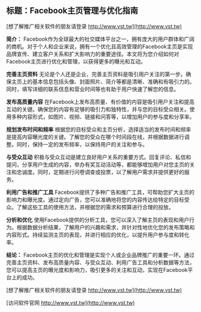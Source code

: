 ## **标题：Facebook主页管理与优化指南**

[想了解推广相关软件的朋友请登录 http://www.vst.tw](http://www.vst.tw)

**简介：**
Facebook作为全球最大的社交媒体平台之一，拥有庞大的用户群体和广阔的商机。对于个人和企业来说，拥有一个优化且高效管理的Facebook主页是实现品牌宣传、建立客户关系和扩大影响力的重要途径。本文将为您介绍如何对Facebook主页进行优化和管理，以获得更多的曝光和互动。

**完善主页资料**
无论是个人还是企业，完善主页资料是吸引用户关注的第一步。确保主页上的基本信息包括头像、封面照片、简介等都是清晰、准确和有吸引力的。同时，填写详细的联系信息和营业时间等也有助于用户快速了解您的信息。

**发布高质量内容**
在Facebook上发布高质量、有价值的内容是吸引用户关注和提高互动的关键。确保您的内容有足够的吸引力和独特性，并与您的目标受众相关。使用多种内容形式，如图片、视频、链接和问答等，以增加用户的参与度和分享率。

**规划发布时间和频率**
根据您的目标受众和主页分析，选择适当的发布时间和频率是提高内容曝光度的关键。了解您的受众在哪个时间段在线，并根据数据进行调整。同时，保持一定的发布频率，以保持用户的关注和参与。

**与受众互动**
积极与受众互动是建立良好用户关系的重要方式。回复评论、私信和提问，分享用户生成的内容，举办有奖互动活动等，都能够增加用户对您主页的关注和忠诚度。同时，定期进行问卷调查或投票，以了解用户需求并提供更好的服务。

**利用广告和推广工具**
Facebook提供了多种广告和推广工具，可帮助您扩大主页的影响力和曝光度。通过定向广告，您可以准确地将您的内容传达给特定的目标受众。了解这些工具的使用方法，并根据您的需求和预算进行合理的投放。

**分析和优化**
使用Facebook提供的分析工具，您可以深入了解主页的表现和用户行为。根据数据分析结果，了解用户的兴趣和需求，并针对性地优化您的发布策略和内容形式。持续监测主页的表现，并进行相应的优化，以提升用户参与度和转化率。

**结论：**
Facebook主页的优化和管理是实现个人或企业品牌推广的重要一环。通过完善主页资料、发布高质量内容、与受众互动、利用广告工具和分析数据等方法，您可以提高主页的曝光度和影响力，吸引更多的关注和互动，实现在Facebook平台上的成功。

[想了解推广相关软件的朋友请登录 http://www.vst.tw](http://www.vst.tw)


[访问软件官网 http://www.vst.tw](http://www.vst.tw)
